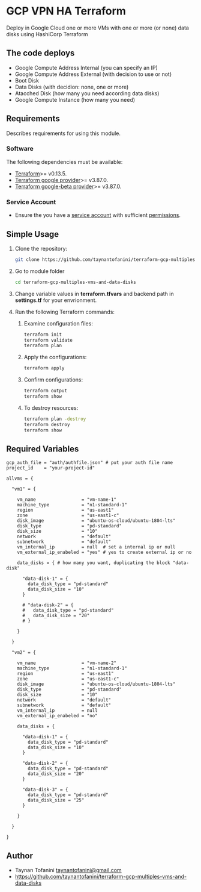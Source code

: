 # **GCP VPN HA Terraform** #

Deploy in Google Cloud one or more VMs with one or more (or none) data disks using HashiCorp Terraform

## The code deploys ##

* Google Compute Address Internal (you can specify an IP)
* Google Compute Address External (with decision to use or not)
* Boot Disk
* Data Disks (with decidion: none, one or more)
* Atacched Disk (how many you need according data disks)
* Google Compute Instance (how many you need)

## **Requirements** ##

Describes requirements for using this module.

### Software ###

The following dependencies must be available:

* [Terraform](https://www.terraform.io/downloads.html)>= v0.13.5.
* [Terraform google provider](https://registry.terraform.io/providers/hashicorp/google/latest/docs)>= v3.87.0.
* [Terraform google-beta provider](https://registry.terraform.io/providers/hashicorp/google/latest/docs)>= v3.87.0.

### Service Account ###

* Ensure the you have a [service account](https://cloud.google.com/iam/docs/creating-managing-service-accounts) with sufficient [permissions](https://cloud.google.com/network-connectivity/docs/vpn/how-to/creating-ha-vpn#expandable-1).

## **Simple Usage** ##

1. Clone the repository:

    ```bash
    git clone https://github.com/taynantofanini/terraform-gcp-multiples-vms-and-data-disks.git
    ```

2. Go to module folder

    ```bash
    cd terraform-gcp-multiples-vms-and-data-disks
    ```

3. Change variable values in **terraform.tfvars** and backend path in **settings.tf** for your envrionment.

4. Run the following Terraform commands:

    1. Examine configuration files:

        ```bash
        terraform init
        terraform validate
        terraform plan
        ```

    2. Apply the configurations:

        ```bash
        terraform apply
        ```

    3. Confirm configurations:

        ```bash
        terraform output
        terraform show
        ```

    4. To destroy resources:

        ```bash
        terraform plan -destroy
        terraform destroy
        terraform show
        ```

## Required Variables ##

```hcl
gcp_auth_file = "auth/authfile.json" # put your auth file name
project_id    = "your-project-id"

allvms = {

  "vm1" = {

    vm_name                 = "vm-name-1"
    machine_type            = "n1-standard-1"
    region                  = "us-east1"
    zone                    = "us-east1-c"
    disk_image              = "ubuntu-os-cloud/ubuntu-1804-lts"
    disk_type               = "pd-standard"
    disk_size               = "10"
    network                 = "default"
    subnetwork              = "default"
    vm_internal_ip          = null  # set a internal ip or null
    vm_external_ip_enabeled = "yes" # yes to create external ip or no

    data_disks = { # how many you want, duplicating the block "data-disk"

      "data-disk-1" = {
        data_disk_type = "pd-standard"
        data_disk_size = "10"
      }

      # "data-disk-2" = {
      #   data_disk_type = "pd-standard"
      #   data_disk_size = "20"
      # }

    }

  }

  "vm2" = {

    vm_name                 = "vm-name-2"
    machine_type            = "n1-standard-1"
    region                  = "us-east1"
    zone                    = "us-east1-c"
    disk_image              = "ubuntu-os-cloud/ubuntu-1804-lts"
    disk_type               = "pd-standard"
    disk_size               = "10"
    network                 = "default"
    subnetwork              = "default"
    vm_internal_ip          = null
    vm_external_ip_enabeled = "no"

    data_disks = {

      "data-disk-1" = {
        data_disk_type = "pd-standard"
        data_disk_size = "10"
      }

      "data-disk-2" = {
        data_disk_type = "pd-standard"
        data_disk_size = "20"
      }

      "data-disk-3" = {
        data_disk_type = "pd-standard"
        data_disk_size = "25"
      }

    }

  }

}
```

## **Author** ##

* Taynan Tofanini <taynantofanini@gmail.com>
* <https://github.com/taynantofanini/terraform-gcp-multiples-vms-and-data-disks>
